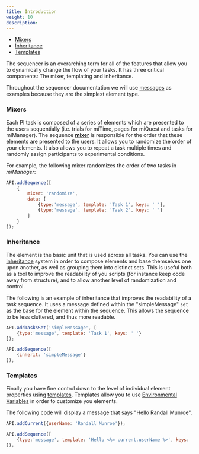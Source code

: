 ```yaml
---
title: Introduction
weight: 10
description: 
---
```


- [Mixers](#mixers)
- [Inheritance](#inheritance)
- [Templates](#templates)

The sequencer is an overarching term for all of the features that allow you to dynamically change the flow of your tasks.
It has three critical components: The mixer, templating and inheritance.

Throughout the sequencer documentation we will use [messages](../../manager/tasks/messages) as examples because they are the simplest element type.

### Mixers

Each PI task is composed of a series of elements which are presented to the users sequentially 
(i.e. trials for miTime, pages for miQuest and tasks for miManager). 
The sequence [**mixer**](../mixer) is responsible for the order  that these elements are presented to the users. 
It allows you to randomize the order of your elements.
It also allows you to repeat a task multiple times and randomly assign participants to experimental conditions.

For example, the following mixer randomizes the order of two tasks in *miManager*:

```javascript
API.addSequence([
    {
        mixer: 'randomize',
        data: [
            {type:'message', template: 'Task 1', keys: ' '},
            {type:'message', template: 'Task 2', keys: ' '}
        ]
    }
]);
```

### Inheritance
The element is the basic unit that is used across all tasks.
You can use the [inheritance](../inheritance) system in order to compose elements and base themselves one upon another, as well as grouping them into distinct sets.
This is useful both as a tool to improve the readability of you scripts (for instance keep code away from structure), and to allow another level of randomization and control.

The following is an example of inheritance that improves the readability of a task sequence.
It uses a message defined within the "simpleMessage" `set` as the base for the element within the sequence.
This allows the sequence to be less cluttered, and thus more readable.

```javascript
API.addTasksSet('simpleMessage', [
    {type:'message', template: 'Task 1', keys: ' '}
]);

API.addSequence([
    {inherit: 'simpleMessage'}
]);
```

### Templates
Finally you have fine control down to the level of individual element properties using [templates](../template). 
Templates allow you to use [Environmental Variables](../variables) in order to customize you elements.

The following code will display a message that says "Hello Randall Munroe".

```javascript
API.addCurrent({userName: 'Randall Munroe'});

API.addSequence([
    {type:'message', template: 'Hello <%= current.userName %>', keys: ' '}
]);
```
